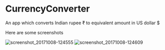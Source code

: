 # CurrencyConverter
An app which converts Indian rupee ₹ to equivalent amount in US dollar $ 

Here are some screenshots


![screenshot_20171008-124555](https://user-images.githubusercontent.com/32220881/31314845-bc15ce7e-ac28-11e7-8d49-83b9770efbd6.png)
![screenshot_20171008-124609](https://user-images.githubusercontent.com/32220881/31314844-bc153d92-ac28-11e7-9f1d-e3b666794667.png)
